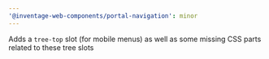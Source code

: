 ```yaml
---
'@inventage-web-components/portal-navigation': minor
---
```


Adds a `tree-top` slot (for mobile menus) as well as some missing CSS parts related to these tree slots
